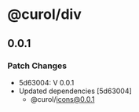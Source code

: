 # @curol/div

## 0.0.1

### Patch Changes

- 5d63004: V 0.0.1
- Updated dependencies [5d63004]
  - @curol/icons@0.0.1

